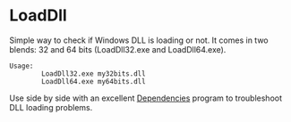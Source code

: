# LoadDll
Simple way to check if Windows DLL is loading or not.
It comes in two blends: 32 and 64 bits (LoadDll32.exe and LoadDll64.exe).

```
Usage:
        LoadDll32.exe my32bits.dll
        LoadDll64.exe my64bits.dll
```

Use side by side with an excellent [Dependencies](https://github.com/lucasg/Dependencies) program to troubleshoot DLL loading problems.
